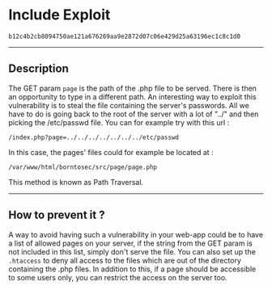 # Include Exploit

`b12c4b2cb8094750ae121a676269aa9e2872d07c06e429d25a63196ec1c8c1d0`

---

## Description

The GET param `page` is the path of the .php file to be served. There is then an opportunity to type in a different path. An interesting way to exploit this vulnerability is to steal the file containing the server's passwords. All we have to do is going back to the root of the server with a lot of "../" and then picking the /etc/passwd file. You can for example try with this url : 

`/index.php?page=../../../../../../../etc/passwd`

In this case, the pages' files could for example be located at : 

`/var/www/html/borntosec/src/page/page.php`

This method is known as Path Traversal.

---

## How to prevent it ?

A way to avoid having such a vulnerability in your web-app could be to have a list of allowed pages on your server, if the string from the GET param is not included in this list, simply don't serve the file. You can also set up the `.htaccess` to deny all access to the files which are out of the directory containing the .php files. In addition to this, if a page should be accessible to some users only, you can restrict the access on the server too.
